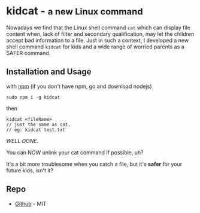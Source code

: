# kidcat - <small> a new Linux command</small>
Nowadays we find that the Linux shell command `cat` which can display file content when, lack of filter and secondary qualification, may let the children accept bad information to a file. Just in such a context, I developed a new shell command `kidcat` for kids and a wide range of worried parents as a SAFER command.

## Installation and Usage
with [npm](https://npmjs.com/package/kidcat)
(if you don't have npm, go and download nodejs)
```console
sudo npm i -g kidcat
```
then
```console
kidcat <fileName>
// just the same as cat.
// eg: kidcat test.txt
```

*WELL DONE.*

You can NOW unlink your cat command if possible, uh?

It's a bit more troublesome when you catch a file, but it's **safer** for your future kids, isn't it?

## Repo
- [Github](https://github.com/HomeArchbishop/kidcat.git) - MIT
